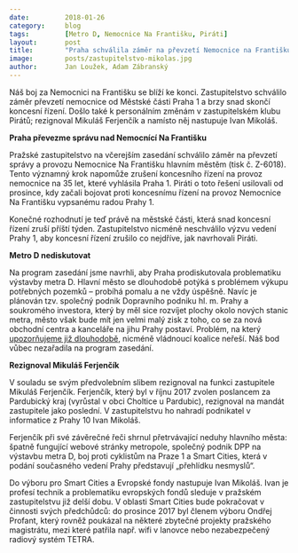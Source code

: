 ```yaml
---
date:         2018-01-26
category:     blog
tags:         [Metro D, Nemocnice Na Františku, Piráti]
layout:       post
title:        "Praha schválila záměr na převzetí Nemocnice na Františku. Výměna stráží u Pirátů dokončena" 
image:        posts/zastupitelstvo-mikolas.jpg
author:       Jan Loužek, Adam Zábranský
---
```


Náš boj za Nemocnici na Františku se blíží ke konci. Zastupitelstvo schválilo záměr převzetí nemocnice od Městské části Praha 1 a brzy snad skončí koncesní řízení. Došlo také k personálním změnám v zastupitelském klubu Pirátů; rezignoval Mikuláš Ferjenčík a namísto něj nastupuje Ivan Mikoláš. 

**Praha převezme správu nad Nemocnící Na Františku**

Pražské zastupitelstvo na včerejším zasedání schválilo záměr na převzetí správy a provozu Nemocnice Na Františku hlavním městěm (tisk č. Z-6018). Tento významný krok napomůže zrušení koncesního řízení na provoz nemocnice na 35 let, které vyhlásila Praha 1. Piráti o toto řešení usilovali od prosince, kdy začali bojovat proti koncesnímu řízení na provoz Nemocnice Na Františku vypsanému radou Prahy 1.

Konečné rozhodnutí je teď právě na městské části, která snad koncesní řízení zruší příští týden. Zastupitelstvo nicméně neschválilo výzvu vedení Prahy 1, aby koncesní řízení zrušilo co nejdříve, jak navrhovali Piráti.

**Metro D nediskutovat**

Na program zasedání jsme navrhli, aby Praha prodiskutovala problematiku výstavby metra D. Hlavní město se dlouhodobě potýká s problémem výkupu potřebných pozemků – probíhá pomalu a ne vždy úspěšně. Navíc je plánován tzv. společný podnik Dopravního podniku hl. m. Prahy a soukromého investora, který by měl sice rozvíjet plochy okolo nových stanic metra, město však bude mít jen velmi malý zisk z toho, co se za nová obchodní centra a kanceláře na jihu Prahy postaví. Problém, na který [upozorňujeme již dlouhodobě](https://praha.pirati.cz/metro-d-bude-tunel.html), nicméně vládnoucí koalice neřeší. Náš bod vůbec nezařadila na program zasedání. 

**Rezignoval Mikuláš Ferjenčík**

V souladu se svým předvolebním slibem rezignoval na funkci zastupitele Mikuláš Ferjenčík. Ferjenčík, který byl v říjnu 2017 zvolen poslancem za Pardubický kraj (vyrůstal v obci Choltice u Pardubic), rezignoval na mandát zastupitele jako poslední. V zastupitelstvu ho nahradí podnikatel v informatice z Prahy 10 Ivan Mikoláš. 

Ferjenčík při své závěrečné řeči shrnul přetrvávající neduhy hlavního města: špatně fungující webové stránky metropole, společný podnik DPP na výstavbu metra D, boj proti cyklistům na Praze 1 a Smart Cities, která v podání současného vedení Prahy představují „přehlídku nesmyslů“.

Do výboru pro Smart Cities a Evropské fondy nastupuje Ivan Mikoláš. Ivan je profesí technik a problematiku evropských fondů sleduje v pražském zastupitelstvu již delší dobu. V oblasti Smart Cities bude pokračovat v činnosti svých předchůdců: do prosince 2017 byl členem výboru Ondřej Profant, který rovněž poukázal na některé zbytečné projekty pražského magistrátu, mezi které patřila např. wifi v lanovce nebo nezabezpečený radiový systém TETRA. 
